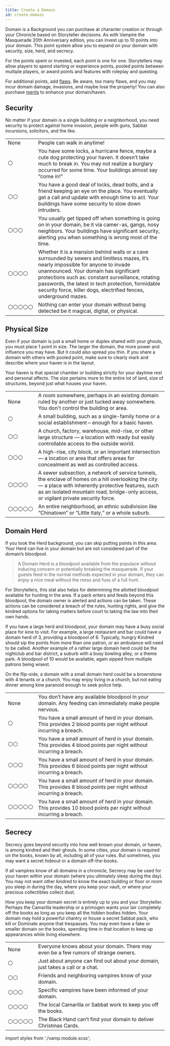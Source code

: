 ```yaml
---
title: Create a Domain 
id: create-domain
---
```


Domain is a Background you can purchase at character creation or through your Chronicle based on Storyteller decisions. As with Vampire the Masquerade 20th Anniversary edition, you can invest up to 10 points into your domain. This point system allow you to expand on your domain with security, size, herd, and secrecy.  

For the points spent or invested, each point is one for one. Storytellers may allow players to spend starting or experience points, pooled points between multiple players, or award points and features with roleplay and questing.

For additional points, add [flaws](merits-flaws.md). Be aware, too many flaws, and you may incur domain damage, invasions, and maybe lose the property!  You can also purchase [merits](merits-flaws.md) to enhance your domain/haven.

## Security
No matter if your domain is a single building or a neighborhood, you need security to protect against home invasion, people with guns, Sabbat incursions, solicitors, and the like. 

<div class="info-rows">

| | |
|--|--|
| None | People can walk in anytime! |
| ⚪  | You have some locks, a hurricane fence, maybe a cute dog protecting your haven. It doesn’t take much to break in. You may not realize a burglary occurred for some time. Your buildings almost say “come in!” |
| ⚪⚪ | You have a good deal of locks, dead bolts, and a friend keeping an eye on the place. You eventually get a call and update with enough time to act. Your buildings have some security to slow down intruders. |
| ⚪⚪⚪ | You usually get tipped off when something is going on in your domain, be it via camer-as, gangs, nosy neighbors. Your buildings have significant security, alerting you when something is wrong most of the time. |
| ⚪⚪⚪⚪ | Whether it is a mansion behind walls or a cave surrounded by sewers and limitless mazes, it’s nearly impossible for anyone to invade unannounced. Your domain has significant protections such as: constant surveillance, rotating passwords, the latest in tech protection, formidable security force, killer dogs, electrified fences, underground mazes.  |
| ⚪⚪⚪⚪⚪ | Nothing can enter your domain without being detected be it magical, digital, or physical. |

</div>

## Physical Size

Even if your domain is just a small home or duplex shared with your ghouls, you must place 1 point in size. The larger the domain, the more power and influence you may have. But it could also spread you thin. If you share a domain with others with pooled point, make sure to clearly mark and describe where your haven is in the layout. 

Your haven is that special chamber or building strictly for your daytime rest and personal affects. The size pertains more to the entire lot of land, size of structures, beyond just what houses your haven.

<div class="info-rows">

| | |
|--|--|
| None | A room somewhere, perhaps in an existing domain ruled by another or just tucked away somewhere. You don't control the building or area. |
| ⚪  | A small building, such as a single-family home or a social establishment – enough for a basic haven. |
| ⚪⚪ | A church, factory, warehouse, mid-rise, or other large structure — a location with ready but easily controllable access to the outside world. |
| ⚪⚪⚪ | A high-rise, city block, or an important intersection — a location or area that offers areas for concealment as well as controlled access. |
| ⚪⚪⚪⚪ | A sewer subsection, a network of service tunnels, the enclave of homes on a hill overlooking the city — a place with inherently protective features, such as an isolated mountain road, bridge-only access, or vigilant private security force.  |
| ⚪⚪⚪⚪⚪ | An entire neighborhood, an ethnic subdivision like “Chinatown” or “Little Italy,” or a whole suburb. |

</div>

## Domain Herd

If you took the Herd background, you can skip putting points in this area. Your Herd can live in your domain but are not considered part of the domain’s bloodpool.

>A Domain Herd is a bloodpool available from the populace without inducing concern or potentially breaking the masquerade.  If your guests feed in the normal methods expected in your domain, they can enjoy a nice meal without the mess and fuss of a full hunt. 

For Storytellers, this stat also helps for determining the allotted bloodpool available for hunting in the area. If a pack enters and feeds beyond this bloodpool, the domain owner is alerted and actions can be taken. These actions can be considered a breach of the rules, hunting rights, and give the kindred options for taking matters before court to taking the law into their own hands.

If you have a large herd and bloodpool, your domain may have a busy social place for kine to visit. For example, a large restaurant and bar could have a domain herd of 3, providing a bloodpool of 6. Typically, hungry Kindred should sip the points from more than one patron, or an ambulance will need to be called. 
Another example of a rather large domain herd could be the nightclub and bar district, a suburb with a busy bowling alley, or a theme park. A bloodpool of 10 would be available, again sipped from multiple patrons being wisest.

On the flip-side, a domain with a small domain herd could be a brownstone with 4 tenants or a church. You may enjoy living in a church, but not eating dinner among kine paranoid enough to seek police help.

<div class="info-rows">

| | |
|--|--|
| None | You don’t have any available bloodpool in your domain. Any feeding can immediately make people nervous.  |
| ⚪  | You have a small amount of herd in your domain. This provides 2 blood points per night without incurring a breach. |
| ⚪⚪ | You have a small amount of herd in your domain. This provides 4 blood points per night without incurring a breach. |
| ⚪⚪⚪ | You have a small amount of herd in your domain. This provides 6 blood points per night without incurring a breach. |
| ⚪⚪⚪⚪ | You have a small amount of herd in your domain. This provides 8 blood points per night without incurring a breach.  |
| ⚪⚪⚪⚪⚪ | You have a small amount of herd in your domain. This provides 10 blood points per night without incurring a breach. |

</div>

## Secrecy 

Secrecy goes beyond security into how well known your domain, or haven, is among kindred and their ghouls. In some cities, your domain is required on the books, known by all, including all of your rules. But sometimes, you may want a secret hideout or a domain off-the-books. 

If all vampires know of all domains in a chronicle, Secrecy may be used for your haven within your domain (where you ultimately sleep during the day). You may not want other kindred to know the exact building or floor or room you sleep in during the day, where you keep your vault, or where your precious collectibles collect dust. 

How you keep your domain secret is entirely up to you and your Storyteller. Perhaps the Camarilla leadership or a primogen wants your lair completely off the books as long as you keep all the hidden bodies hidden. Your domain may hold a powerful chantry or house a secret Sabbat pack, who kill or Dominate anyone that trespasses. You may even have a fake or smaller domain on the books, spending time in that location to keep up appearances while living elsewhere.

<div class="info-rows">

| | |
|--|--|
| None | Everyone knows about your domain. There may even be a few rumors of strange owners.  |
| ⚪  | Just about anyone can find out about your domain, just takes a call or a chat. |
| ⚪⚪ | Friends and neighboring vampires know of your domain. |
| ⚪⚪⚪ | Specific vampires have been informed of your domain. |
| ⚪⚪⚪⚪ | The local Camarilla or Sabbat work to keep you off the books. |
| ⚪⚪⚪⚪⚪ | The Black Hand can’t find your domain to deliver Christmas Cards. |

</div>

import styles from './vamp.module.scss';